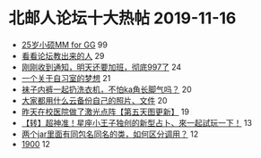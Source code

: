 # 北邮人论坛十大热帖 2019-11-16

- [25岁小硕MM for GG](https://bbs.byr.cn/article/Friends/1943874) 99
- [看看论坛教出来的人](https://bbs.byr.cn/article/Feeling/3129282) 29
- [刚刚收到通知，明天还要加班，彻底997了](https://bbs.byr.cn/article/Job/2064608) 24
- [一个关于自习室的梦想](https://bbs.byr.cn/article/StudyShare/193660) 21
- [袜子内裤一起扔洗衣机，不怕ka角长脚气吗？](https://bbs.byr.cn/article/Talking/6164983) 20
- [大家都用什么云备份自己的照片、文件](https://bbs.byr.cn/article/NetResources/91661) 20
- [昨天在校医院做了激光点阵【第五天图更新】](https://bbs.byr.cn/article/Beauty/268160) 19
- [【转】超神准！星座小王子独创的新型占卜、來一起試玩一下！](https://bbs.byr.cn/article/Constellations/326533) 13
- [两个jar里面有同包名同名的类，如何区分调用？](https://bbs.byr.cn/article/Java/63034) 12
- [1900](https://bbs.byr.cn/article/Picture/3250796) 12


